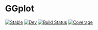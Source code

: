 # GGplot

[![Stable](https://img.shields.io/badge/docs-stable-blue.svg)](https://ggebbie.github.io/GGplot.jl/stable/)
[![Dev](https://img.shields.io/badge/docs-dev-blue.svg)](https://ggebbie.github.io/GGplot.jl/dev/)
[![Build Status](https://github.com/ggebbie/GGplot.jl/actions/workflows/CI.yml/badge.svg?branch=main)](https://github.com/ggebbie/GGplot.jl/actions/workflows/CI.yml?query=branch%3Amain)
[![Coverage](https://codecov.io/gh/ggebbie/GGplot.jl/branch/main/graph/badge.svg)](https://codecov.io/gh/ggebbie/GGplot.jl)
